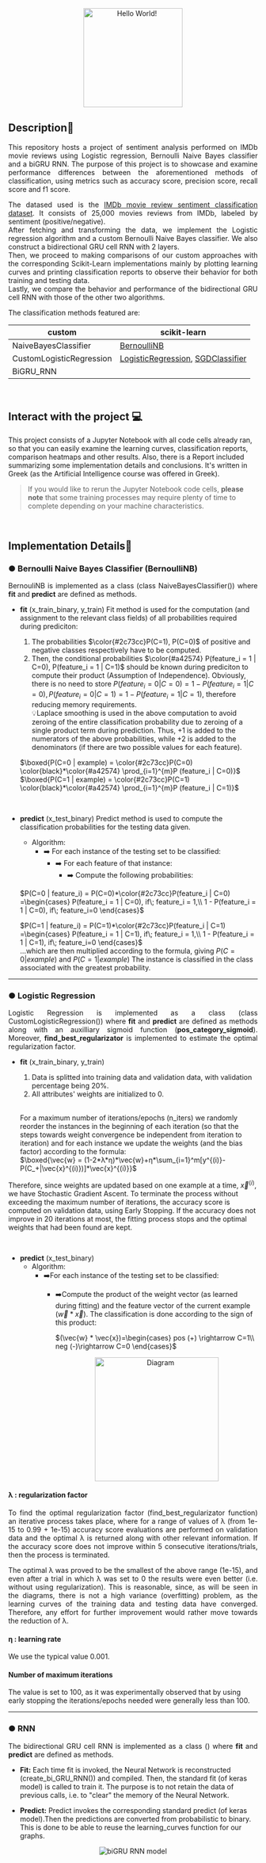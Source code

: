 <div id="header" align="center">
  <picture>
    <source media="(prefers-color-scheme: dark)" srcset="https://media.giphy.com/media/kksFTNC9TL93AnhuLi/giphy.gif">
    <img alt="Hello World!" src="https://media.giphy.com/media/89jRrowcuHEG0OFavV/giphy.gif" height="200"">
  </picture>
</div>

## Description📌
<p align="justify">This repository hosts a project of sentiment analysis performed on IMDb movie reviews using Logistic regression, Bernoulli Naive Bayes classifier and a biGRU RNN. The purpose of this project is to showcase and examine performance differences between the aforementioned methods of classification, using metrics such as accuracy score, precision score, recall score and f1 score. </p>

<p align="justify">The datased used is the <a href="https://keras.io/api/datasets/imdb/">IMDb movie review sentiment classification dataset</a>. It consists of 25,000 movies reviews from IMDb, labeled by sentiment (positive/negative). <br>
After fetching and transforming the data, we implement the Logistic regression algorithm and a custom Bernoulli Naive Bayes classifier. We also construct a bidirectional GRU cell RNN with 2 layers. <br>
Then, we proceed to making comparisons of our custom approaches with the corresponding Scikit-Learn implementations mainly by plotting learning curves and printing classification reports to observe their behavior for both training and testing data. <br>
Lastly, we compare the behavior and performance of the bidirectional GRU cell RNN with those of the other two algorithms.</p>

The classification methods featured are:

| custom                    | scikit-learn                                        |              
|---------------------------|-----------------------------------------------------|
| NaiveBayesClassifier      |  <a href="https://scikit-learn.org/stable/modules/generated/sklearn.naive_bayes.BernoulliNB.html">BernoulliNB</a>                                        | 
| CustomLogisticRegression  |  <a href="https://scikit-learn.org/stable/modules/generated/sklearn.linear_model.LogisticRegression.html">LogisticRegression</a>, <a href="https://scikit-learn.org/stable/modules/generated/sklearn.linear_model.SGDClassifier.html">SGDClassifier</a>                  |
| BiGRU_RNN                 |                                                     |


<br>

## Interact with the project 💻
This project consists of a Jupyter Notebook with all code cells already ran, so that you can easily examine the learning curves, classification reports, comparison heatmaps and other results. Also, there is a Report included summarizing some implementation details and conclusions. It's written in Greek (as the Artificial Intelligence course was offered in Greek).
> If you would like to rerun the Jupyter Notebook code cells, **please note** that some training processes may require plenty of time to complete depending on your machine characteristics.

<br>

## Implementation Details📜
### ● Bernoulli Naive Bayes Classifier (BernoulliNB)
<p align="justify">BernouliNB is implemented as a class (class NaiveBayesClassifier()) where <b>fit</b> and <b>predict</b> are defined as methods.</p>


- **fit** (x_train_binary, y_train)
Fit method is used for the computation (and assignment to the relevant class fields) of all probabilities required during prediciton:
    1. The probabilities $\color{#2c73cc}P(C=1), P(C=0)$ of positive and negative classes respectively have to be computed.
    2. Then, the conditional probabilities $\color{#a42574} P(feature_i = 1 | C=0), P(feature_i = 1 | C=1)$ should be known during prediciton to compute their product (Assumption of Independence). Obviously, there is no need to store $P(feature_i = 0 | C=0) = 1 - P(feature_i = 1 | C=0), P(feature_i= 0 | C=1) = 1 - P(feature_i = 1 | C=1)$, therefore reducing memory requirements. <br>
💡Laplace smoothing is used in the above computation to avoid zeroing of the entire classification probability due to zeroing of a single product term during prediction. Thus, +1 is added to the numerators of the above probabilities, while +2 is added to the denominators (if there are two possible values for each feature). <br>
    
    $`\boxed{P(C=0 | example) = \color{#2c73cc}P(C=0) \color{black}*\color{#a42574} \prod_{i=1}^{m}P (feature_i | C=0)}`$<br>
    $`\boxed{P(C=1 | example) = \color{#2c73cc}P(C=1) \color{black}*\color{#a42574} \prod_{i=1}^{m}P (feature_i | C=1)}`$
    
<br>

- **predict** (x_test_binary)
Predict method is used to compute the classification probabilities for the testing data given.
    - Algorithm:
      - ➡️ For each  instance of the testing set to be classified:
        - ➡️ For each feature of that instance:
            - ➡️ Compute the following probabilities:

    $`P(C=0 | feature_i) = P(C=0)*\color{#2c73cc}P(feature_i | C=0) =\begin{cases}
P(feature_i = 1 | C=0), if\; feature_i = 1,\\
1 - P(feature_i = 1 | C=0), if\; feature_i=0
\end{cases}`$

    $`P(C=1 | feature_i) = P(C=1)*\color{#2c73cc}P(feature_i | C=1) =\begin{cases}
P(feature_i = 1 | C=1), if\; feature_i = 1,\\
1 - P(feature_i = 1 | C=1), if\; feature_i=0
\end{cases}`$
    <br>
    ...which are then multiplied according to the formula, giving $P(C=0 | example)$ and $P(C=1|example)$
    The instance is classified in the class associated with the greatest probability.

---

### ● Logistic Regression
<p align="justify">Logistic Regression is implemented as a class (class
CustomLogisticRegression()) where <b>fit</b> and <b>predict</b> are defined as methods along with an auxilliary sigmoid function (<b>pos_category_sigmoid</b>). Moreover, <b>find_best_regularizator</b> is implemented to estimate the optimal regularization factor.</p>

- **fit** (x_train_binary, y_train)
    1. Data is splitted into training data and validation data, with validation percentage being 20%.
    2. All attributes' weights are initialized to 0. 
    <br>

    For a maximum number of iterations/epochs (n_iters) we randomly reorder the instances in the beginning of each  iteration (so that the steps towards weight convergence be independent from iteration to iteration) and for each instance we update the weights (and the bias factor) according to the formula:<br>
    $`\boxed{\vec{w} = (1-2*λ*η)*\vec{w}+η*\sum_{i=1}^m[y^{(i)}-P(C_+|\vec{x}^{(i)})]*\vec{x}^{(i)}}`$

Therefore, since weights are updated based on one example at a time, $\vec{x}^{(i)}$, we have Stochastic Gradient Ascent.
To terminate the process without exceeding the maximum number of iterations, the accuracy score is computed on validation data, using Early Stopping. If the accuracy does not improve in 20 iterations at most, the fitting process stops and the optimal weights that had been found are kept.
        
<br>

- **predict** (x_test_binary)
  - Algorithm: 
    - ➡️For each  instance of the testing set to be classified:
        - ➡️Compute the product of the weight vector (as learned during fitting) and the feature vector of the current example ($\vec{w} * \vec{x}$). The classification is done according to the sign of this product:

            $`(\vec{w} * \vec{x})=\begin{cases}
            pos (+) \rightarrow C=1\\
            neg (-)\rightarrow C=0
            \end{cases}`$
            <div align="center">
                <img src="../media/diagram.png" alt="Diagram" width="250">
            </div>

#### λ : regularization factor
<p align="justify">To find the optimal regularization factor (find_best_regularizator function) an iterative process takes place, where for a range of values of λ (from 1e-15 to 0.99 + 1e-15) accuracy score evaluations are performed on validation data and the optimal λ is returned along with other relevant information. If the accuracy score does not improve within 5 consecutive iterations/trials, then the process is terminated.</p>

<p align="justify">The optimal λ was proved to be the smallest of the above range (1e-15), and even after a trial in which λ was set to 0 the results were even better (i.e. without using
regularization). This is reasonable, since, as will be seen in the diagrams, there is not a high variance (overfitting) problem, as the learning curves of the training data and testing data
have converged. Therefore, any effort for further improvement would rather move towards the reduction of λ.</p>


#### η : learning rate
We use the typical value 0.001.

#### Number of maximum iterations
The value is set to 100, as it was experimentally observed that by using early stopping the iterations/epochs needed were generally less than 100.

---

### ● RNN 
<p align="justify">The bidirectional GRU cell RNN is implemented as a class () where <b>fit</b> and <b>predict</b> are defined as methods.</p>

- **Fit:**
Each time fit is invoked, the Neural Network is reconstructed (create_bi_GRU_RNN()) and compiled. Then, the standard fit (of keras model) is called to train it. The purpose is to not retain the data of previous calls, i.e. to "clear" the memory of the Neural Network.

- **Predict:**
Predict invokes the corresponding standard predict (of keras model).Then the predictions are converted from probabilistic to binary. This is done to be able to reuse the learning_curves function for our graphs.
<div align="center">
    <img src="../media/model.png" alt="biGRU RNN model">
</div>

